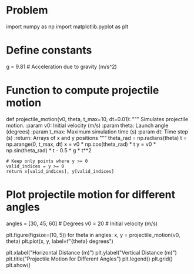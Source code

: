 # Problem 
import numpy as np
import matplotlib.pyplot as plt

# Define constants
g = 9.81  # Acceleration due to gravity (m/s^2)

# Function to compute projectile motion
def projectile_motion(v0, theta, t_max=10, dt=0.01):
    """
    Simulates projectile motion.
    :param v0: Initial velocity (m/s)
    :param theta: Launch angle (degrees)
    :param t_max: Maximum simulation time (s)
    :param dt: Time step (s)
    :return: Arrays of x and y positions
    """
    theta_rad = np.radians(theta)
    t = np.arange(0, t_max, dt)
    x = v0 * np.cos(theta_rad) * t
    y = v0 * np.sin(theta_rad) * t - 0.5 * g * t**2
    
    # Keep only points where y >= 0
    valid_indices = y >= 0
    return x[valid_indices], y[valid_indices]

# Plot projectile motion for different angles
angles = [30, 45, 60]  # Degrees
v0 = 20  # Initial velocity (m/s)

plt.figure(figsize=(10, 5))
for theta in angles:
    x, y = projectile_motion(v0, theta)
    plt.plot(x, y, label=f"{theta} degrees")

plt.xlabel("Horizontal Distance (m)")
plt.ylabel("Vertical Distance (m)")
plt.title("Projectile Motion for Different Angles")
plt.legend()
plt.grid()
plt.show()
